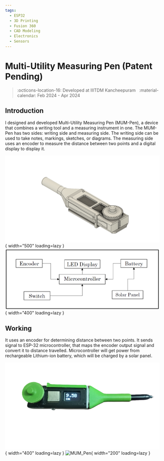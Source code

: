```yaml
---
tags:
  - ESP32
  - 3D Printing
  - Fusion 360
  - CAD Modeling
  - Electronics
  - Sensors
---
```

# Multi-Utility Measuring Pen (Patent Pending)
> :octicons-location-16: Developed at IIITDM Kancheepuram &nbsp;
> :material-calendar: Feb 2024 - Apr 2024 &nbsp;

## Introduction
I designed and developed Multi-Utility Measuring Pen (MUM-Pen), a device that combines a writing tool and a measuring instrument in one. The MUM-Pen has two sides: writing side and measuring side. The writing side can be used to take notes, markings, sketches, or diagrams. The measuring side uses an encoder to measure the distance between two points and a digital display to display it.

![MUM_Pen](MUMPen_v62.png){ width="500" loading=lazy } ![MUM_Pen](image.png){ width="400" loading=lazy }

## Working
It uses an encoder for determining distance between two points. It sends signal to ESP-32 microcontroller, that maps the encoder output signal and convert it to distance travelled. Microcontroller will get power from rechargeable Lithium-ion battery, which will be charged by a solar panel.

![MUM_Pen](mum_pen.png){ width="400" loading=lazy } ![MUM_Pen](mum_pen.gif){ width="200" loading=lazy }
